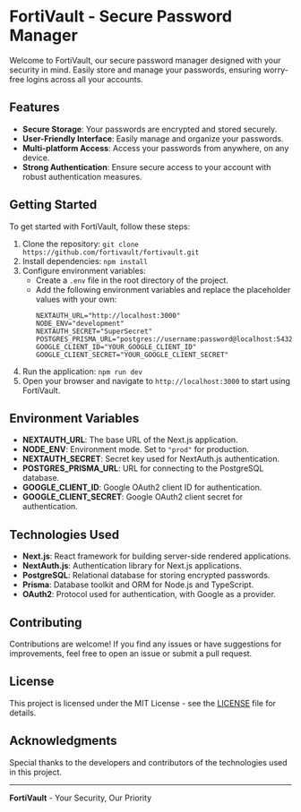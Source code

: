 # FortiVault - Secure Password Manager

Welcome to FortiVault, our secure password manager designed with your security in mind. Easily store and manage your passwords, ensuring worry-free logins across all your accounts.

## Features

- **Secure Storage**: Your passwords are encrypted and stored securely.
- **User-Friendly Interface**: Easily manage and organize your passwords.
- **Multi-platform Access**: Access your passwords from anywhere, on any device.
- **Strong Authentication**: Ensure secure access to your account with robust authentication measures.

## Getting Started

To get started with FortiVault, follow these steps:

1. Clone the repository: `git clone https://github.com/fortivault/fortivault.git`
2. Install dependencies: `npm install`
3. Configure environment variables:
   - Create a `.env` file in the root directory of the project.
   - Add the following environment variables and replace the placeholder values with your own:
     ```
     NEXTAUTH_URL="http://localhost:3000"
     NODE_ENV="development"
     NEXTAUTH_SECRET="SuperSecret"
     POSTGRES_PRISMA_URL="postgres://username:password@localhost:5432/database"
     GOOGLE_CLIENT_ID="YOUR_GOOGLE_CLIENT_ID"
     GOOGLE_CLIENT_SECRET="YOUR_GOOGLE_CLIENT_SECRET"
     ```
4. Run the application: `npm run dev`
5. Open your browser and navigate to `http://localhost:3000` to start using FortiVault.

## Environment Variables

- **NEXTAUTH_URL**: The base URL of the Next.js application.
- **NODE_ENV**: Environment mode. Set to `"prod"` for production.
- **NEXTAUTH_SECRET**: Secret key used for NextAuth.js authentication.
- **POSTGRES_PRISMA_URL**: URL for connecting to the PostgreSQL database.
- **GOOGLE_CLIENT_ID**: Google OAuth2 client ID for authentication.
- **GOOGLE_CLIENT_SECRET**: Google OAuth2 client secret for authentication.

## Technologies Used

- **Next.js**: React framework for building server-side rendered applications.
- **NextAuth.js**: Authentication library for Next.js applications.
- **PostgreSQL**: Relational database for storing encrypted passwords.
- **Prisma**: Database toolkit and ORM for Node.js and TypeScript.
- **OAuth2**: Protocol used for authentication, with Google as a provider.

## Contributing

Contributions are welcome! If you find any issues or have suggestions for improvements, feel free to open an issue or submit a pull request.

## License

This project is licensed under the MIT License - see the [LICENSE](LICENSE) file for details.

## Acknowledgments

Special thanks to the developers and contributors of the technologies used in this project.

---

**FortiVault** - Your Security, Our Priority
